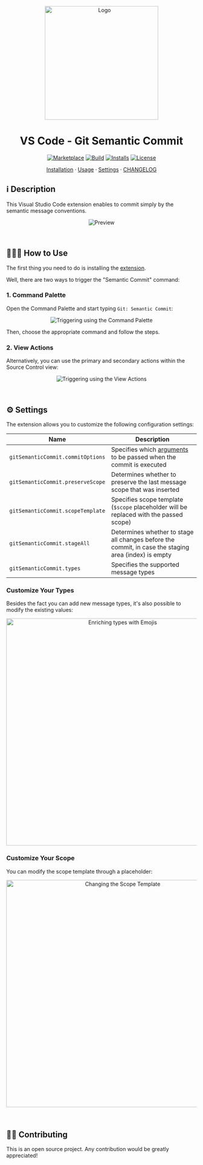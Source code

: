 <p align="center">
  <img src="https://github.com/nitayneeman/vscode-git-semantic-commit//blob/master/images/logo.png?raw=true" width="300" alt="Logo">
</p>

<h1 align="center">VS Code - Git Semantic Commit</h1>

<p align="center">
  <a href="https://marketplace.visualstudio.com/items?itemName=nitayneeman.git-semantic-commit"><img src="https://vsmarketplacebadge.apphb.com/version/nitayneeman.git-semantic-commit.svg?label=Git%20-%20Semantic%20Commit&&color=eae9e1" alt="Marketplace"></a>
  <a href="https://travis-ci.com/nitayneeman/vscode-git-semantic-commit"><img src="https://travis-ci.com/nitayneeman/vscode-git-semantic-commit.svg?token=vHfpxFNvotCsScqrpvMs&branch=master" alt="Build"></a>
  <a href="https://marketplace.visualstudio.com/items?itemName=nitayneeman.git-semantic-commit"><img src="https://vsmarketplacebadge.apphb.com/installs/nitayneeman.git-semantic-commit.svg?color=blue" alt="Installs"></a>
  <a href="https://github.com/nitayneeman/vscode-git-semantic-commit/blob/master/LICENSE"><img src="https://img.shields.io/badge/license-MIT-lightgray.svg" alt="License"></a>
</p>

<p align="center">
  <a href="https://marketplace.visualstudio.com/items?itemName=nitayneeman.git-semantic-commit">Installation</a> ·
  <a href="https://github.com/nitayneeman/vscode-git-semantic-commit#-how-to-use">Usage</a> ·
  <a href="https://github.com/nitayneeman/vscode-git-semantic-commit#-settings">Settings</a> ·
  <a href="https://github.com/nitayneeman/vscode-git-semantic-commit/blob/master/CHANGELOG.md">CHANGELOG</a>
</p>

## ℹ️️ Description

This Visual Studio Code extension enables to commit simply by the semantic message conventions.

<p align="center">
  <img src="https://github.com/nitayneeman/vscode-git-semantic-commit/blob/master/images/examples/preview.gif?raw=true" alt="Preview">
</p>

<br>

## 👨🏻‍🏫 How to Use

The first thing you need to do is installing the [extension](https://marketplace.visualstudio.com/items?itemName=nitayneeman.git-semantic-commit).

Well, there are two ways to trigger the "Semantic Commit" command:

### 1. Command Palette

Open the Command Palette and start typing `Git: Semantic Commit`:

<p align="center">
  <img src="https://github.com/nitayneeman/vscode-git-semantic-commit/blob/master/images/examples/usage/command-palette.gif?raw=true" alt="Triggering using the Command Palette">
</p>

Then, choose the appropriate command and follow the steps.

### 2. View Actions

Alternatively, you can use the primary and secondary actions within the Source Control view:

<p align="center">
  <img src="https://github.com/nitayneeman/vscode-git-semantic-commit/blob/master/images/examples/usage/view-actions.gif?raw=true" alt="Triggering using the View Actions">
</p>

<br>

## ⚙️ Settings

The extension allows you to customize the following configuration settings:

| Name                              | Description                                                                                                        |
| --------------------------------- | ------------------------------------------------------------------------------------------------------------------ |
| `gitSemanticCommit.commitOptions` | Specifies which [arguments](https://git-scm.com/docs/git-commit#_options) to be passed when the commit is executed |
| `gitSemanticCommit.preserveScope` | Determines whether to preserve the last message scope that was inserted                                            |
| `gitSemanticCommit.scopeTemplate` | Specifies scope template (`$scope` placeholder will be replaced with the passed scope)                             |
| `gitSemanticCommit.stageAll`      | Determines whether to stage all changes before the commit, in case the staging area (index) is empty               |
| `gitSemanticCommit.types`         | Specifies the supported message types                                                                              |

### Customize Your Types

Besides the fact you can add new message types, it's also possible to modify the existing values:

<p align="center">
  <img src="https://github.com/nitayneeman/vscode-git-semantic-commit/blob/master/images/examples/settings/types-with-emojis.png?raw=true" width="600" alt="Enriching types with Emojis">
</p>

### Customize Your Scope

You can modify the scope template through a placeholder:

<p align="center">
  <img src="https://github.com/nitayneeman/vscode-git-semantic-commit/blob/master/images/examples/settings/scope-template.gif?raw=true" width="600" alt="Changing the Scope Template">
</p>

<br>

## 💁🏻 Contributing

This is an open source project. Any contribution would be greatly appreciated!
